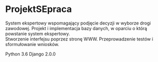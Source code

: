 # ProjektSEpraca
System ekspertowy wspomagający podjęcie decyzji w wyborze drogi zawodowej. 
Projekt i implementacja bazy danych, w oparciu o którą powstanie system ekspertowy.  
Stworzenie interfejsu poprzez stronę WWW. 
Przeprowadzenie testów i sformułowanie wniosków. 

Python 3.6
Django 2.0.0
